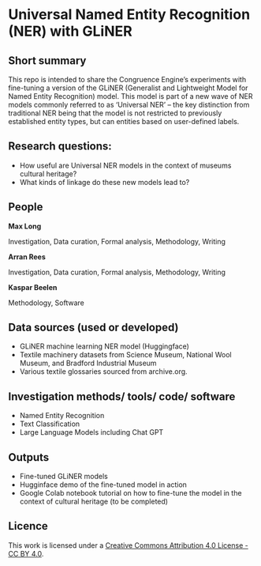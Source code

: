 # Universal Named Entity Recognition (NER) with GLiNER

## Short summary
This repo is intended to share the Congruence Engine’s experiments with fine-tuning a version of the GLiNER (Generalist and Lightweight Model for Named Entity Recognition) model. This model is part of a new wave of NER models commonly referred to as ‘Universal NER’ – the key distinction from traditional NER being that the model is not restricted to previously established entity types, but can entities based on user-defined labels. 



## Research questions:
- How useful are Universal NER models in the context of museums cultural heritage?
- What kinds of linkage do these new models lead to?


## People
**Max Long**

Investigation, Data curation, Formal analysis, Methodology, Writing

**Arran Rees** 

Investigation, Data curation, Formal analysis, Methodology, Writing

**Kaspar Beelen**

Methodology, Software 


## Data sources (used or developed)
- GLiNER machine learning NER model (Huggingface)
- Textile machinery datasets from Science Museum, National Wool Museum, and Bradford Industrial Museum
- Various textile glossaries sourced from archive.org. 



## Investigation methods/ tools/ code/ software 
- Named Entity Recognition
- Text Classification
- Large Language Models including Chat GPT


## Outputs  
- Fine-tuned GLiNER models
- Hugginface demo of the fine-tuned model in action
- Google Colab notebook tutorial on how to fine-tune the model in the context of cultural heritage (to be completed)



## Licence 
This work is licensed under a [Creative Commons Attribution 4.0 License - CC BY 4.0](https://creativecommons.org/licenses/by/4.0/).
